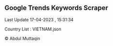

## Google Trends Keywords Scraper 
 
Last Update 17-04-2023 , 15:31:34

Country List :
VIETNAM.json



© Abdul Muttaqin 
